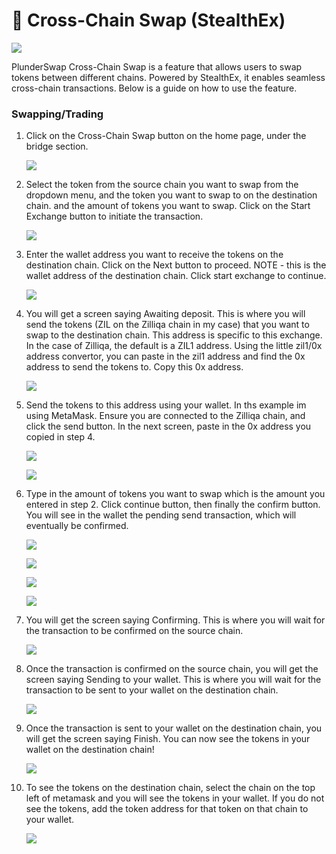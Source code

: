 # 🔄 Cross-Chain Swap (StealthEx)

![](../../.gitbook/assets/PS_CrossChainSwap.jpg)

PlunderSwap Cross-Chain Swap is a feature that allows users to swap tokens between different chains. Powered by StealthEx, it enables seamless cross-chain transactions.  Below is a guide on how to use the feature.

### Swapping/Trading

1) Click on the Cross-Chain Swap button on the home page, under the bridge section.

    ![](../../.gitbook/assets/CrossChainSwap1.png)

2) Select the token from the source chain you want to swap from the dropdown menu, and the token you want to swap to on the destination chain. and the amount of tokens you want to swap. Click on the Start Exchange button to initiate the transaction.

    ![](../../.gitbook/assets/CrossChainSwap2.png)

3) Enter the wallet address you want to receive the tokens on the destination chain. Click on the Next button to proceed.  NOTE - this is the wallet address of the destination chain. Click start exchange to continue.

    ![](../../.gitbook/assets/CrossChainSwap3.png)

4) You will get a screen saying Awaiting deposit. This is where you will send the tokens (ZIL on the Zilliqa chain in my case) that you want to swap to the destination chain.  This address is specific to this exchange.  In the case of Zilliqa, the default is a ZIL1 address.  Using the little zil1/0x address convertor, you can paste in the zil1 address and find the 0x address to send the tokens to.  Copy this 0x address.

    ![](../../.gitbook/assets/CrossChainSwap4.png)

5) Send the tokens to this address using your wallet.  In ths example im using MetaMask.  Ensure you are connected to the Zilliqa chain, and click the send button. In the next screen, paste in the 0x address you copied in step 4.

    ![](../../.gitbook/assets/CrossChainSwap5.png)

    ![](../../.gitbook/assets/CrossChainSwap6.png)

6) Type in the amount of tokens you want to swap which is the amount you entered in step 2.  Click continue button, then finally the confirm button.  You will see in the wallet the pending send transaction, which will eventually be confirmed.

    ![](../../.gitbook/assets/CrossChainSwap7.png)

    ![](../../.gitbook/assets/CrossChainSwap8.png)

    ![](../../.gitbook/assets/CrossChainSwap9.png)

    ![](../../.gitbook/assets/CrossChainSwap10.png)

7) You will get the screen saying Confirming. This is where you will wait for the transaction to be confirmed on the source chain.

    ![](../../.gitbook/assets/CrossChainSwap11.png)

8) Once the transaction is confirmed on the source chain, you will get the screen saying Sending to your wallet. This is where you will wait for the transaction to be sent to your wallet on the destination chain.

    ![](../../.gitbook/assets/CrossChainSwap12.png)

9) Once the transaction is sent to your wallet on the destination chain, you will get the screen saying Finish.  You can now see the tokens in your wallet on the destination chain!

    ![](../../.gitbook/assets/CrossChainSwap13.png)

10) To see the tokens on the destination chain, select the chain on the top left of metamask and you will see the tokens in your wallet.  If you do not see the tokens, add the token address for that token on that chain to your wallet.

    ![](../../.gitbook/assets/CrossChainSwap14.png)
